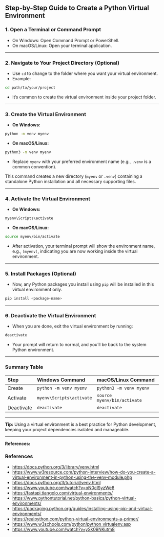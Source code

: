 ## Step-by-Step Guide to Create a Python Virtual Environment

### 1. Open a Terminal or Command Prompt

- On Windows: Open Command Prompt or PowerShell.
- On macOS/Linux: Open your terminal application.

---

### 2. Navigate to Your Project Directory (Optional)

- Use `cd` to change to the folder where you want your virtual environment.
- Example:

```bash
cd path/to/your/project
```

- It’s common to create the virtual environment inside your project folder.

---

### 3. Create the Virtual Environment

- **On Windows:**

```bash
python -m venv myenv
```

- **On macOS/Linux:**

```bash
python3 -m venv myenv
```

- Replace `myenv` with your preferred environment name (e.g., `.venv` is a common convention).

This command creates a new directory (`myenv` or `.venv`) containing a standalone Python installation and all necessary supporting files.

---

### 4. Activate the Virtual Environment

- **On Windows:**

```bash
myenv\Scripts\activate
```

- **On macOS/Linux:**

```bash
source myenv/bin/activate
```

- After activation, your terminal prompt will show the environment name, e.g., `(myenv)`, indicating you are now working inside the virtual environment.

---

### 5. Install Packages (Optional)

- Now, any Python packages you install using `pip` will be installed in this virtual environment only.

```bash
pip install <package-name>
```


---

### 6. Deactivate the Virtual Environment

- When you are done, exit the virtual environment by running:

```bash
deactivate
```

- Your prompt will return to normal, and you’ll be back to the system Python environment.

---

### Summary Table

| Step | Windows Command | macOS/Linux Command |
| :-- | :-- | :-- |
| Create | `python -m venv myenv` | `python3 -m venv myenv` |
| Activate | `myenv\Scripts\activate` | `source myenv/bin/activate` |
| Deactivate | `deactivate` | `deactivate` |


---

**Tip:**
Using a virtual environment is a best practice for Python development, keeping your project dependencies isolated and manageable.

---

**References:**


### References

- https://docs.python.org/3/library/venv.html
- https://www.w3resource.com/python-interview/how-do-you-create-a-virtual-environment-in-python-using-the-venv-module.php
- https://docs.python.org/3/tutorial/venv.html
- https://www.youtube.com/watch?v=oN0cISyzWe8
- https://fastapi.tiangolo.com/virtual-environments/
- https://www.pythontutorial.net/python-basics/python-virtual-environments/
- https://packaging.python.org/guides/installing-using-pip-and-virtual-environments/
- https://realpython.com/python-virtual-environments-a-primer/
- https://www.w3schools.com/python/python_virtualenv.asp
- https://www.youtube.com/watch?v=ySk09NKutm8


